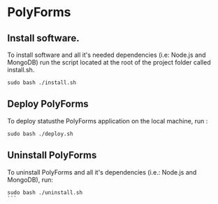 # PolyForms

## Install software.
To install software and all it's needed dependencies (i.e: Node.js and MongoDB)
run the script located at the root of the project folder called install.sh.

```
sudo bash ./install.sh
```

## Deploy PolyForms
To deploy statusthe PolyForms application on the local machine, run : 

```
sudo bash ./deploy.sh
```

## Uninstall PolyForms
To uninstall PolyForms and all it's dependencies (i.e.: Node.js and MongoDB), run:

````
sudo bash ./uninstall.sh
```

